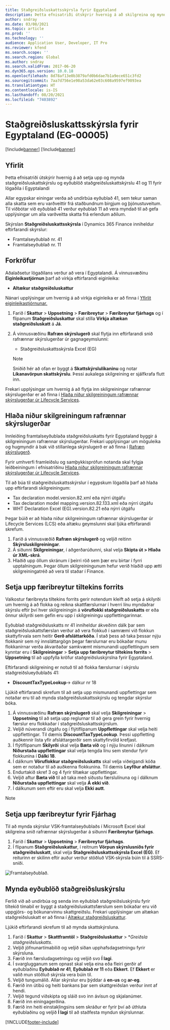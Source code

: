 ```yaml
---
title: Staðgreiðsluskattsskýrsla fyrir Egyptaland
description: Þetta efnisatriði útskýrir hvernig á að skilgreina og mynda staðgreiðsluskattsskýrslu fyrir Egyptaland.
author: sndray
ms.date: 03/08/2021
ms.topic: article
ms.prod: ''
ms.technology: ''
audience: Application User, Developer, IT Pro
ms.reviewer: kfend
ms.search.scope: ''
ms.search.region: Global
ms.author: sndray
ms.search.validFrom: 2017-06-20
ms.dyn365.ops.version: 10.0.18
ms.openlocfilehash: 8d78af13e0b3879afd0b6dae7b1a9ece651c3fd2
ms.sourcegitcommit: 7aa7d756e1e98a53da62e03c608a9597ef9893ea
ms.translationtype: HT
ms.contentlocale: is-IS
ms.lasthandoff: 08/20/2021
ms.locfileid: "7403892"
---
```

#  <a name="withholding-tax-declaration-for-egypt-eg-00005"></a>Staðgreiðsluskattsskýrsla fyrir Egyptaland (EG-00005)

[!include[banner](../includes/banner.md)]
[!include[banner](../includes/preview-banner.md)]

## <a name="overview"></a>Yfirlit
Þetta efnisatriði útskýrir hvernig á að setja upp og mynda staðgreiðsluskattskýrslu og eyðublöð staðgreiðsluskattskýrslu 41 og 11 fyrir lögaðila í Egyptalandi 

Allar egypskar einingar verða að undirbúa eyðublað 41, sem tekur saman alla skatta sem eru varðveittir frá staðbundnum birgjum og þjónustuveitum. Til viðbótar við eyðublað 41 verður eyðublað 11 að vera myndað til að gefa upplýsingar um alla varðveitta skatta frá erlendum aðilum. 

Skýrslan **Staðgreiðsluskattsskýrsla** í Dynamics 365 Finance inniheldur eftirfarandi skýrslur:

- Framtalseyðublað nr. 41
- Framtalseyðublað nr. 11
    
    
## <a name="prerequisites"></a>Forkröfur
Aðalaðsetur lögaðilans verður að vera í Egyptalandi.
Á vinnusvæðinu **Eiginleikastjórnun** þarf að virkja eftirfarandi eiginleika:

   - **Altækur staðgreiðsluskattur**

Nánari upplýsingar um hvernig á að virkja eiginleika er að finna í [Yfirlit eiginleikastjórnunar.](../../fin-ops-core/fin-ops/get-started/feature-management/feature-management-overview.md)

1. Farið í **Skattur** > **Uppsetning** > **Færibreytur** > **Færibreytur fjárhags** og í flipanum **Staðgreiðsluskattur** skal stilla **Virkja altækan staðgreiðsluskatt** á **Já**.
2. Á vinnusvæðinu **Rafræn skýrslugerð** skal flytja inn eftirfarandi snið rafrænnar skýrslugerðar úr gagnageymslunni:

    - Staðgreiðsluskattsskýrsla Excel (EG)

    > [!NOTE]
    > Sniðið hér að ofan er byggt á **Skattskýrslulíkaninu** og notar **Líkanavörpun skattskýrslu**. Þessi aukalega skilgreining er sjálfkrafa flutt inn.

Frekari upplýsingar um hvernig á að flytja inn skilgreiningar rafrænnar skýrslugerðar er að finna í [Hlaða niður skilgreiningum rafrænnar skýrslugerðar úr Lifecycle Services](../../fin-ops-core/dev-itpro/analytics/download-electronic-reporting-configuration-lcs.md).

## <a name="download-electronic-reporting-configurations"></a>Hlaða niður skilgreiningum rafrænnar skýrslugerðar

Innleiðing framtalseyðublaða staðgreiðsluskatts fyrir Egyptaland byggir á skilgreiningum rafrænnar skýrslugerðar. Frekari upplýsingar um möguleika og hugmyndir á bak við stillanlega skýrslugerð er að finna í [Rafræn skýrslugerð](../../fin-ops-core/dev-itpro/analytics/general-electronic-reporting.md).

Fyrir umhverfi framleiðslu og samþykkisprófun notanda skal fylgja leiðbeiningum í efnisatriðinu [Hlaða niður skilgreiningum rafrænnar skýrslugerðar úr Lifecycle Services](../../fin-ops-core/dev-itpro/analytics/download-electronic-reporting-configuration-lcs.md).

Til að búa til staðgreiðsluskattsskýrslur í egypskum lögaðila þarf að hlaða upp eftirfarandi skilgreiningum:

- Tax declaration model.version.82.xml eða nýrri útgáfu
- Tax declaration model mapping.version.82.133.xml eða nýrri útgáfu
- WHT Declaration Excel (EG).version.82.21 eða nýrri útgáfu

Þegar búið er að hlaða niður skilgreiningum rafrænnar skýrslugerðar úr Lifecycle Services (LCS) eða altæku geymslunni skal ljúka eftirfarandi skrefum.

1. Farið á vinnusvæðið **Rafræn skýrslugerð** og veljið reitinn **Skýrsluskilgreiningar**.
1. Á síðunni **Skilgreiningar**, í aðgerðarúðunni, skal velja **Skipta út > Hlaða úr XML-skrá**.
1. Hlaðið upp öllum skránum í þeirri röð sem þær eru birtar í fyrri upptalningum. Þegar öllum skilgreiningunum hefur verið hlaðið upp ætti skilgreiningatréð að vera til staðar í Finance.

## <a name="set-up-application-specific-parameters"></a>Setja upp færibreytur tiltekins forrits

Valkostur færibreyta tiltekins forrits gerir notendum kleift að setja á skilyrði um hvernig á að flokka og reikna skattfærslurnar í hverri línu myndaðrar skýrslu eftir því hver skilgreiningin á **vöruflokki staðgreiðsluskatts** er eða önnur skilyrði sem gefin eru upp í skilgreiningu uppflettingarinnar.

Eyðublað staðgreiðsluskatts nr 41 inniheldur ákveðinn dálk þar sem staðgreiðsluskattsfærslan verður að vera flokkuð í samræmi við flokkun skattyfirvala sem heitir **Gerð afsláttarkóða**. Í stað þess að taka þessar nýju flokkanir sem ný innsláttargögn þegar færslurnar eru bókaðar munu flokkanirnar verða ákvarðaðar samkvæmt mismunandi uppflettingum sem kynntar eru í **Skilgreiningar** > **Setja upp færibreytur tiltekins forrits** > **Uppsetning** til að uppfylla kröfur staðgreiðsluskýrslna fyrir Egyptaland. 

Eftirfarandi skilgreining er notuð til að flokka færslurnar í skýrslu staðgreiðslueyðublaðs 41:

- **DiscountTaxTypeLookup**-> dálkur nr 18 

Ljúkið eftirfarandi skrefum til að setja upp mismunandi uppflettingar sem notaðar eru til að mynda staðgreiðsluskattsskýrslu og tengdar skýrslur bóka. 

1. Á vinnusvæðinu **Rafræn skýrslugerð** skal velja **Skilgreiningar** > **Uppsetning** til að setja upp reglurnar til að gera grein fyrir hvernig færslur eru flokkaðar í staðgreiðsluskattsskýrslum. 
2. Veljið núverandi útgáfu og í flýtiflipanum **Uppflettingar** skal velja heiti uppflettingar. Til dæmis **DiscountTaxTypeLookup**. Þessi uppfletting auðkennir lista yfir afsláttargerðir sem skattyfirvöld krefjast.
3. Í flýtiflipanum **Skilyrði** skal velja **Bæta við** og í nýju línunni í dálknum **Niðurstaða uppflettingar** skal velja tengda línu sem stendur fyrir flokkunina í **Dálki 18**.
4. Í dálknum **Vöruflokkur staðgreiðsluskatts** skal velja viðeigandi kóða sem er notaður til að auðkenna flokkunina. Til dæmis **Leyfður afsláttur**.  
5. Endurtakið skref 3 og 4 fyrir tiltækar uppflettingar.
6. Veljið aftur **Bæta við** til að taka með síðustu færslulínuna og í dálknum **Niðurstaða uppflettingar** skal velja **Á ekki við**. 
7. Í dálkunum sem eftir eru skal velja **Ekki autt**. 

> [!NOTE]

## <a name="set-up-general-ledger-parameters"></a>Setja upp færibreytur fyrir Fjárhag

Til að mynda skýrslur VSK-framtalseyðublaðs í Microsoft Excel skal skilgreina snið rafrænnar skýrslugerðar á síðunni **Færibreytur fjárhags**.

1. Farið í **Skattur** > **Uppsetning** > **Færibreytur fjárhags**.
2. Í flipanum **Staðgreiðsluskattur**, í reitnum **Vörpun skýrslusniðs fyrir staðgreiðsluskatt**, skal velja **Staðgreiðsluskattsskýrsla Excel (EG)**. Ef reiturinn er skilinn eftir auður verður stöðluð VSK-skýrsla búin til á SSRS-sniði.


![Framtalseyðublað.](media/egypt-wht-declaration-setup1.png)

## <a name="generate-the-withholding-declaration-forms"></a>Mynda eyðublöð staðgreiðsluskýrslu
Ferlið við að undirbúa og senda inn eyðublað staðgreiðsluskýrslu fyrir tiltekið tímabil er byggt á staðgreiðsluskattsfærslum sem bókaðar eru við uppgjörs- og bókunarvinnu skattgreiðslu. Frekari upplýsingar um altækan staðgreiðsluskatt er að finna í [Altækur staðgreiðsluskattur](../general-ledger/global-withholding-tax-overview.md).

Ljúkið eftirfarandi skrefum til að mynda skattskýrsluna.

1. Farið í **Skattur** > **Skattframtöl** > **Staðgreiðsluskattur** > **Greiðsla staðgreiðsluskatts*.
2. Veljið jöfnunartímabilið og veljið síðan upphafsdagsetningu fyrir skýrsluna. 
3. Færið inn færsludagsetningu og veljið svo **Í lagi**.
4. Í svarglugganum sem opnast skal velja eina eða fleiri gerðir af eyðublaðinu **Eyðublað nr 41**, **Eyðublað nr 11** eða **Ekkert**. Ef **Ekkert** er valið mun stöðluð skýrsla vera búin til. 
5. Veljið tungumálið. Allar skýrslur eru þýddar á **en-us** og **ar-eg**.
6. Færið inn útibú og heiti bankans þar sem skattgreiðslan verður innt af hendi.
7. Veljið tegund viðskipta og sláið svo inn ávísun og skjalanúmer. 
8. Færið inn einingagerðina. 
9. Færið inn heiti einstaklingsins sem skráður er fyrir því að úthluta eyðublaðinu og veljið **Í lagi** til að staðfesta myndun skýrslunnar. 

 
[!INCLUDE[footer-include](../../includes/footer-banner.md)]
